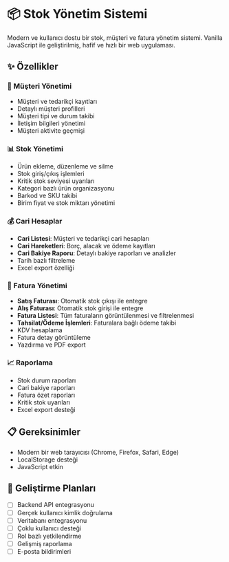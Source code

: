 # 📦 Stok Yönetim Sistemi

Modern ve kullanıcı dostu bir stok, müşteri ve fatura yönetim sistemi. Vanilla JavaScript ile geliştirilmiş, hafif ve hızlı bir web uygulaması.

## ✨ Özellikler

### 🏢 Müşteri Yönetimi
- Müşteri ve tedarikçi kayıtları
- Detaylı müşteri profilleri
- Müşteri tipi ve durum takibi
- İletişim bilgileri yönetimi
- Müşteri aktivite geçmişi

### 📊 Stok Yönetimi
- Ürün ekleme, düzenleme ve silme
- Stok giriş/çıkış işlemleri
- Kritik stok seviyesi uyarıları
- Kategori bazlı ürün organizasyonu
- Barkod ve SKU takibi
- Birim fiyat ve stok miktarı yönetimi

### 💰 Cari Hesaplar
- **Cari Listesi**: Müşteri ve tedarikçi cari hesapları
- **Cari Hareketleri**: Borç, alacak ve ödeme kayıtları
- **Cari Bakiye Raporu**: Detaylı bakiye raporları ve analizler
- Tarih bazlı filtreleme
- Excel export özelliği

### 🧾 Fatura Yönetimi
- **Satış Faturası**: Otomatik stok çıkışı ile entegre
- **Alış Faturası**: Otomatik stok girişi ile entegre
- **Fatura Listesi**: Tüm faturaların görüntülenmesi ve filtrelenmesi
- **Tahsilat/Ödeme İşlemleri**: Faturalara bağlı ödeme takibi
- KDV hesaplama
- Fatura detay görüntüleme
- Yazdırma ve PDF export

### 📈 Raporlama
- Stok durum raporları
- Cari bakiye raporları
- Fatura özet raporları
- Kritik stok uyarıları
- Excel export desteği

## 📋 Gereksinimler

- Modern bir web tarayıcısı (Chrome, Firefox, Safari, Edge)
- LocalStorage desteği
- JavaScript etkin


## 🚧 Geliştirme Planları

- [ ] Backend API entegrasyonu
- [ ] Gerçek kullanıcı kimlik doğrulama
- [ ] Veritabanı entegrasyonu
- [ ] Çoklu kullanıcı desteği
- [ ] Rol bazlı yetkilendirme
- [ ] Gelişmiş raporlama
- [ ] E-posta bildirimleri
